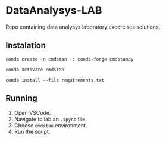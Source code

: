 # DataAnalysys-LAB

Repo containing data analysys laboratory excercises solutions.

## Instalation

```
conda create -n cmdstan -c conda-forge cmdstanpy

conda activate cmdstan

conda install --file requirements.txt
```

## Running

1. Open VSCode.
2. Navigate to lab an `.ipynb` file.
3. Choose `cmdstan` environment.
4. Run the script.
